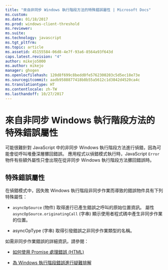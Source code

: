 ```yaml
---
title: "來自非同步 Windows 執行階段方法的特殊錯誤屬性 | Microsoft Docs"
ms.custom: 
ms.date: 01/18/2017
ms.prod: windows-client-threshold
ms.reviewer: 
ms.suite: 
ms.technology: javascript
ms.tgt_pltfrm: 
ms.topic: article
ms.assetid: 45155584-06d8-4e7f-93a6-8564a93f643d
caps.latest.revision: "4"
author: mikejo5000
ms.author: mikejo
manager: ghogen
ms.openlocfilehash: 120d8f699c8bedd0fe5762300203c5d5ec18e73e
ms.sourcegitcommit: aadb9588877418b8b55a5612c1d3842d4520ca4c
ms.translationtype: HT
ms.contentlocale: zh-TW
ms.lasthandoff: 10/27/2017
---
```

# <a name="special-error-properties-from-asynchronous-windows-runtime-methods"></a>來自非同步 Windows 執行階段方法的特殊錯誤屬性
可能很難針對 JavaScript 中的非同步 Windows 執行階段方法進行偵錯，因為可能會從呼叫堆疊深層擲回錯誤。 應用程式以偵錯模式執行時，JavaScript `Error` 物件有些額外屬性只會出現在從非同步 Windows 執行階段方法擲回錯誤時。  
  
## <a name="special-error-properties"></a>特殊錯誤屬性  
 在偵錯模式中，因失敗 Windows 執行階段非同步作業而導致的錯誤物件具有下列特殊屬性：  
  
-   `asyncOpSource` (物件) 取得進行已產生錯誤之呼叫的原始位置資訊。 屬性 `asyncOpSource.originatingCall` (字串) 顯示使用者程式碼中產生非同步作業的位置。  
  
-   asyncOpType (字串) 取得引發錯誤之非同步作業類型的名稱。  
  
 如需非同步作業錯誤的詳細資訊，請參閱：  
  
-   [如何使用 Promise 處理錯誤 (HTML)](https://msdn.microsoft.com/en-us/library/windows/apps/hh700337.aspx)  
  
-   [為 Windows 執行階段錯誤進行疑難排解](http://msdn.microsoft.com/en-us/1ef7d7df-82ac-441d-8ad0-54ab1318de64)